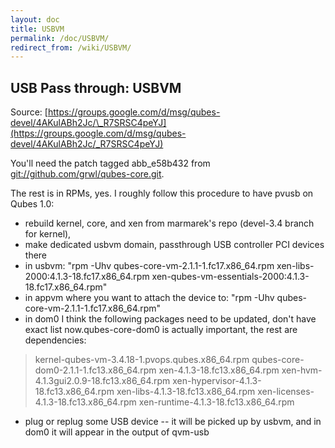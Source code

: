 ```yaml
---
layout: doc
title: USBVM
permalink: /doc/USBVM/
redirect_from: /wiki/USBVM/
---
```


USB Pass through: USBVM
-----------------------

Source: [https://groups.google.com/d/msg/qubes-devel/4AKulABh2Jc/\_R7SRSC4peYJ](https://groups.google.com/d/msg/qubes-devel/4AKulABh2Jc/_R7SRSC4peYJ)

You'll need the patch tagged abb\_e58b432 from [git://github.com/grwl/qubes-core.git](git://github.com/grwl/qubes-core.git).

The rest is in RPMs, yes. I roughly follow this procedure to have pvusb on Qubes 1.0:

-   rebuild kernel, core, and xen from marmarek's repo (devel-3.4 branch for kernel),
-   make dedicated usbvm domain, passthrough USB controller PCI devices there
-   in usbvm: "rpm -Uhv qubes-core-vm-2.1.1-1.fc17.x86\_64.rpm xen-libs-2000:4.1.3-18.fc17.x86\_64.rpm xen-qubes-vm-essentials-2000:4.1.3-18.fc17.x86\_64.rpm"
-   in appvm where you want to attach the device to: "rpm -Uhv qubes-core-vm-2.1.1-1.fc17.x86\_64.rpm"
-   in dom0 I think the following packages need to be updated, don't have exact list now.qubes-core-dom0 is actually important, the rest are dependencies:

> kernel-qubes-vm-3.4.18-1.pvops.qubes.x86\_64.rpm
>  qubes-core-dom0-2.1.1-1.fc13.x86\_64.rpm
>  xen-4.1.3-18.fc13.x86\_64.rpm
>  xen-hvm-4.1.3gui2.0.9-18.fc13.x86\_64.rpm
>  xen-hypervisor-4.1.3-18.fc13.x86\_64.rpm
>  xen-libs-4.1.3-18.fc13.x86\_64.rpm
>  xen-licenses-4.1.3-18.fc13.x86\_64.rpm
>  xen-runtime-4.1.3-18.fc13.x86\_64.rpm

-   plug or replug some USB device -- it will be picked up by usbvm, and in dom0 it will appear in the output of qvm-usb

